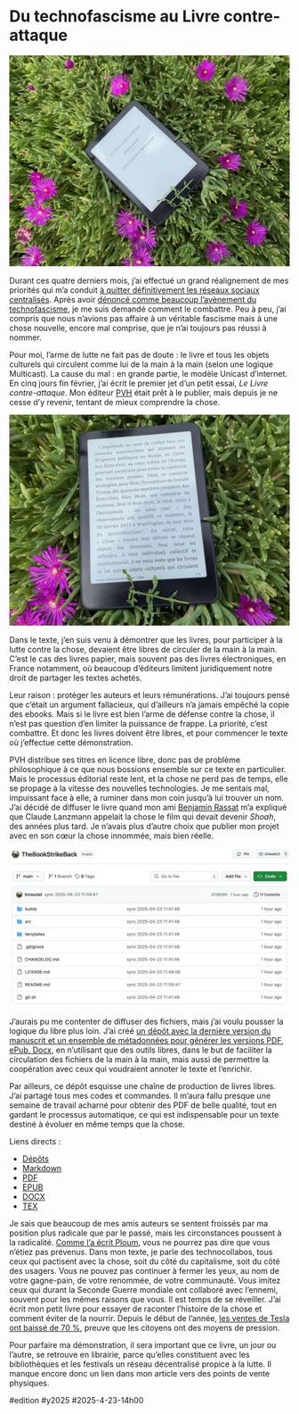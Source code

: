 # Du technofascisme au Livre contre-attaque

![Le Livre contre-attaque](_i/2025-04-23-131701.webp)

Durant ces quatre derniers mois, j’ai effectué un grand réalignement de mes priorités qui m’a conduit [à quitter définitivement les réseaux sociaux centralisés](https://tcrouzet.com/2025/03/19/quitter-facebook/). Après avoir [dénoncé comme beaucoup l’avènement du technofascisme](https://tcrouzet.com/2025/01/24/technofascisme/), je me suis demandé comment le combattre. Peu à peu, j’ai compris que nous n’avions pas affaire à un véritable fascisme mais à une chose nouvelle, encore mal comprise, que je n’ai toujours pas réussi à nommer.

Pour moi, l’arme de lutte ne fait pas de doute : le livre et tous les objets culturels qui circulent comme lui de la main à la main (selon une logique Multicast). La cause du mal : en grande partie, le modèle Unicast d’internet. En cinq jours fin février, j’ai écrit le premier jet d’un petit essai, *Le Livre contre-attaque*. Mon éditeur [PVH](https://pvh-editions.com/) était prêt à le publier, mais depuis je ne cesse d’y revenir, tentant de mieux comprendre la chose.

![Intro](_i/2025-04-23-131643.webp)

Dans le texte, j’en suis venu à démontrer que les livres, pour participer à la lutte contre la chose, devaient être libres de circuler de la main à la main. C’est le cas des livres papier, mais souvent pas des livres électroniques, en France notamment, où beaucoup d’éditeurs limitent juridiquement notre droit de partager les textes achetés.

Leur raison : protéger les auteurs et leurs rémunérations. J’ai toujours pensé que c’était un argument fallacieux, qui d’ailleurs n’a jamais empêché la copie des ebooks. Mais si le livre est bien l’arme de défense contre la chose, il n’est pas question d’en limiter la puissance de frappe. La priorité, c’est combattre. Et donc les livres doivent être libres, et pour commencer le texte où j’effectue cette démonstration.

PVH distribue ses titres en licence libre, donc pas de problème philosophique à ce que nous bossions ensemble sur ce texte en particulier. Mais le processus éditorial reste lent, et la chose ne perd pas de temps, elle se propage à la vitesse des nouvelles technologies. Je me sentais mal, impuissant face à elle, à ruminer dans mon coin jusqu’à lui trouver un nom. J’ai décidé de diffuser le livre quand mon ami [Benjamin Rassat](https://fr.wikipedia.org/wiki/Benjamin_Rassat) m’a expliqué que Claude Lanzmann appelait la chose le film qui devait devenir *Shoah*, des années plus tard. Je n’avais plus d’autre choix que publier mon projet avec en son cœur la chose innommée, mais bien réelle.

![Le dépôt GitHub](_i/chosegithub.webp)

J’aurais pu me contenter de diffuser des fichiers, mais j’ai voulu pousser la logique du libre plus loin. J’ai créé [un dépôt avec la dernière version du manuscrit et un ensemble de métadonnées pour générer les versions PDF, ePub, Docx](https://github.com/tcrouzet/TheBookStrikeBack/), en n’utilisant que des outils libres, dans le but de faciliter la circulation des fichiers de la main à la main, mais aussi de permettre la coopération avec ceux qui voudraient annoter le texte et l’enrichir.

Par ailleurs, ce dépôt esquisse une chaîne de production de livres libres. J’ai partagé tous mes codes et commandes. Il m’aura fallu presque une semaine de travail acharné pour obtenir des PDF de belle qualité, tout en gardant le processus automatique, ce qui est indispensable pour un texte destiné à évoluer en même temps que la chose.

Liens directs :

- [Dépôts](https://github.com/tcrouzet/TheBookStrikeBack/)
- [Markdown](https://github.com/tcrouzet/TheBookStrikeBack/blob/main/src/LivreContreAttaque.md)
- [PDF](https://github.com/tcrouzet/TheBookStrikeBack/blob/main/builds/LivreContreAttaque.pdf)
- [EPUB](https://github.com/tcrouzet/TheBookStrikeBack/blob/main/builds/LivreContreAttaque.epub)
- [DOCX](https://github.com/tcrouzet/TheBookStrikeBack/blob/main/builds/LivreContreAttaque.docx)
- [TEX](https://github.com/tcrouzet/TheBookStrikeBack/blob/main/builds/LivreContreAttaque.tex)

Je sais que beaucoup de mes amis auteurs se sentent froissés par ma position plus radicale que par le passé, mais les circonstances poussent à la radicalité. [Comme l’a écrit Ploum](https://ploum.net/2025-01-20-vous-etiez-prevenus.html), vous ne pourrez pas dire que vous n’étiez pas prévenus. Dans mon texte, je parle des technocollabos, tous ceux qui pactisent avec la chose, soit du côté du capitalisme, soit du côté des usagers. Vous ne pouvez pas continuer à fermer les yeux, au nom de votre gagne-pain, de votre renommée, de votre communauté. Vous imitez ceux qui durant la Seconde Guerre mondiale ont collaboré avec l’ennemi, souvent pour les mêmes raisons que vous. Il est temps de se réveiller. J’ai écrit mon petit livre pour essayer de raconter l’histoire de la chose et comment éviter de la nourrir. Depuis le début de l’année, [les ventes de Tesla ont baissé de 70 %](https://futurism.com/tesla-earnings-brutal-elon-musk), preuve que les citoyens ont des moyens de pression.

Pour parfaire ma démonstration, il sera important que ce livre, un jour ou l’autre, se retrouve en librairie, parce qu’elles constituent avec les bibliothèques et les festivals un réseau décentralisé propice à la lutte. Il manque encore donc un lien dans mon article vers des points de vente physiques.

#edition #y2025 #2025-4-23-14h00
